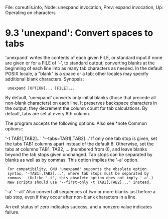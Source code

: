 File: coreutils.info,  Node: unexpand invocation,  Prev: expand invocation,  Up: Operating on characters

9.3 'unexpand': Convert spaces to tabs
======================================

'unexpand' writes the contents of each given FILE, or standard input if
none are given or for a FILE of '-', to standard output, converting
blanks at the beginning of each line into as many tab characters as
needed.  In the default POSIX locale, a "blank" is a space or a tab;
other locales may specify additional blank characters.  Synopsis:

     unexpand [OPTION]... [FILE]...

   By default, 'unexpand' converts only initial blanks (those that
precede all non-blank characters) on each line.  It preserves backspace
characters in the output; they decrement the column count for tab
calculations.  By default, tabs are set at every 8th column.

   The program accepts the following options.  Also see *note Common
options::.

'-t TAB1[,TAB2]...'
'--tabs=TAB1[,TAB2]...'
     If only one tab stop is given, set the tabs TAB1 columns apart
     instead of the default 8.  Otherwise, set the tabs at columns TAB1,
     TAB2, ... (numbered from 0), and leave blanks beyond the tab stops
     given unchanged.  Tab stops can be separated by blanks as well as
     by commas.  This option implies the '-a' option.

     For compatibility, GNU 'unexpand' supports the obsolete option
     syntax, '-TAB1[,TAB2]...', where tab stops must be separated by
     commas.  (Unlike '-t', this obsolete option does not imply '-a'.)
     New scripts should use '--first-only -t TAB1[,TAB2]...' instead.

'-a'
'--all'
     Also convert all sequences of two or more blanks just before a tab
     stop, even if they occur after non-blank characters in a line.

   An exit status of zero indicates success, and a nonzero value
indicates failure.

